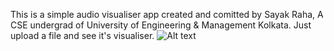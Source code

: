 This is a simple audio visualiser app created and comitted by Sayak Raha, A CSE undergrad of University of Engineering & Management Kolkata. Just upload a file and see it's visualiser.
![Alt text](https://ibb.co/mbFMmNL "Explanatory screenshot")